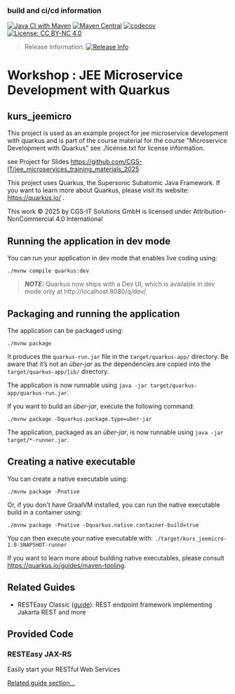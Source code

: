 ### build and ci/cd information
[![Java CI with Maven](https://github.com/CGS-IT/jee_microservices_training_2025/actions/workflows/maven.yml/badge.svg)](https://github.com/CGS-IT/jee_microservices_training_2025/actions/workflows/maven.yml)
[![Maven Central](https://maven-badges.herokuapp.com/maven-central/jee_micro/jee_micro/badge.svg)](https://maven-badges.herokuapp.com/maven-central/jee_micro/jee_micro)
[![codecov](https://codecov.io/gh/CGS-IT/jee_microservices_training_2025/branch/main/graph/badge.svg?token=PBF8CW2H9X)](https://codecov.io/gh/CGS-IT/jee_microservices_training_2025)
[![License: CC BY-NC 4.0](https://img.shields.io/badge/License-CC%20BY--NC%204.0-lightgrey.svg)](https://creativecommons.org/licenses/by-nc/4.0/)

> Release Information: [![Release Info](https://img.shields.io/github/release/CGS-IT/jee_microservices_training_2025.svg)](https://github.com/CGS-IT/jee_microservices_training_2025/releases)

# Workshop : JEE Microservice Development with Quarkus
## kurs_jeemicro
This project is used as an example project for jee microservice development with quarkus 
and is part of the course material for the course "Microservice Development with Quarkus" 
see ./license.txt for license information.

see Project for Slides https://github.com/CGS-IT/jee_microservices_training_materials_2025

This project uses Quarkus, the Supersonic Subatomic Java Framework.
If you want to learn more about Quarkus, please visit its website: https://quarkus.io/ .

This work © 2025 by CGS-IT Solutions GmbH is licensed under Attribution-NonCommercial 4.0 International

## Running the application in dev mode

You can run your application in dev mode that enables live coding using:

```shell script
./mvnw compile quarkus:dev
```

> **_NOTE:_**  Quarkus now ships with a Dev UI, which is available in dev mode only at http://localhost:8080/q/dev/.

## Packaging and running the application

The application can be packaged using:

```shell script
./mvnw package
```

It produces the `quarkus-run.jar` file in the `target/quarkus-app/` directory.
Be aware that it’s not an _über-jar_ as the dependencies are copied into the `target/quarkus-app/lib/` directory.

The application is now runnable using `java -jar target/quarkus-app/quarkus-run.jar`.

If you want to build an _über-jar_, execute the following command:

```shell script
./mvnw package -Dquarkus.package.type=uber-jar
```

The application, packaged as an _über-jar_, is now runnable using `java -jar target/*-runner.jar`.

## Creating a native executable

You can create a native executable using:

```shell script
./mvnw package -Pnative
```

Or, if you don't have GraalVM installed, you can run the native executable build in a container using:

```shell script
./mvnw package -Pnative -Dquarkus.native.container-build=true
```

You can then execute your native executable with: `./target/kurs_jeemicro-1.0-SNAPSHOT-runner`

If you want to learn more about building native executables, please consult https://quarkus.io/guides/maven-tooling.

## Related Guides

- RESTEasy Classic ([guide](https://quarkus.io/guides/resteasy)): REST endpoint framework implementing Jakarta REST and
  more

## Provided Code

### RESTEasy JAX-RS

Easily start your RESTful Web Services

[Related guide section...](https://quarkus.io/guides/getting-started#the-jax-rs-resources)
